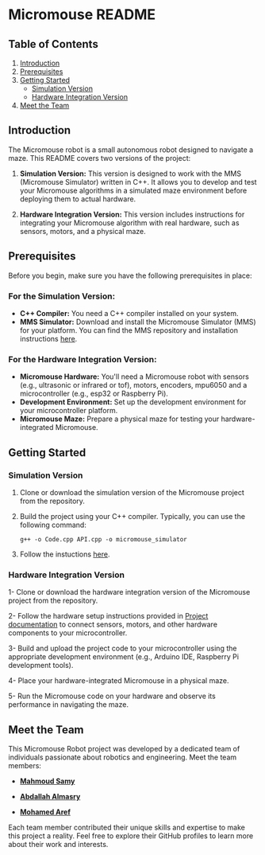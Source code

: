 # Micromouse README

## Table of Contents

1. [Introduction](#introduction)
2. [Prerequisites](#prerequisites)
3. [Getting Started](#getting-started)
   - [Simulation Version](#simulation-version)
   - [Hardware Integration Version](#hardware-integration-version)
4. [Meet the Team](#meet-the-team)

## Introduction

The Micromouse robot is a small autonomous robot designed to navigate a maze. This README covers two versions of the project:

1. **Simulation Version:** This version is designed to work with the MMS (Micromouse Simulator) written in C++. It allows you to develop and test your Micromouse algorithms in a simulated maze environment before deploying them to actual hardware.

2. **Hardware Integration Version:** This version includes instructions for integrating your Micromouse algorithm with real hardware, such as sensors, motors, and a physical maze.

## Prerequisites

Before you begin, make sure you have the following prerequisites in place:

### For the Simulation Version:

- **C++ Compiler:** You need a C++ compiler installed on your system.
- **MMS Simulator:** Download and install the Micromouse Simulator (MMS) for your platform. You can find the MMS repository and installation instructions [here](https://github.com/micromouseonline/micromouse-simulator).

### For the Hardware Integration Version:

- **Micromouse Hardware:** You'll need a Micromouse robot with sensors (e.g., ultrasonic or infrared or tof), motors, encoders, mpu6050 and a microcontroller (e.g., esp32 or Raspberry Pi).
- **Development Environment:** Set up the development environment for your microcontroller platform.
- **Micromouse Maze:** Prepare a physical maze for testing your hardware-integrated Micromouse.

## Getting Started

### Simulation Version

1. Clone or download the simulation version of the Micromouse project from the repository.

2. Build the project using your C++ compiler. Typically, you can use the following command:

   ```shell
   g++ -o Code.cpp API.cpp -o micromouse_simulator
3. Follow the instuctions [here](https://github.com/micromouseonline/micromouse-simulator).

### Hardware Integration Version

1- Clone or download the hardware integration version of the Micromouse project from the repository.

2- Follow the hardware setup instructions provided in [Project documentation](https://github.com/bahrawyyy/microMouse/blob/main/Algorithm%20Integration/hardware_setup.md) to connect sensors, motors, and other hardware components to your microcontroller.

3- Build and upload the project code to your microcontroller using the appropriate development environment (e.g., Arduino IDE, Raspberry Pi development tools).

4- Place your hardware-integrated Micromouse in a physical maze.

5- Run the Micromouse code on your hardware and observe its performance in navigating the maze.


## Meet the Team

This Micromouse Robot project was developed by a dedicated team of individuals passionate about robotics and engineering. Meet the team members:

- [**Mahmoud Samy**](https://github.com/MahmoudSamy511)

- [**Abdallah Almasry**](https://github.com/AbdullahElmasry)

- [**Mohamed Aref**](https://github.com/MuhammedAreff)

Each team member contributed their unique skills and expertise to make this project a reality. Feel free to explore their GitHub profiles to learn more about their work and interests.


